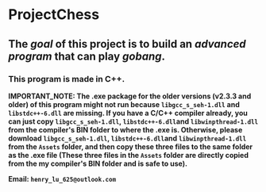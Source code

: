 # ProjectChess
## The _goal_ of this project is to build an *advanced program* that can play *gobang*.
### This program is made in **C++**.

**IMPORTANT_NOTE: The .exe package for the older versions (v2.3.3 and older) of this program might not run because ```libgcc_s_seh-1.dll``` and ```libstdc++-6.dll``` are missing. If you have a C/C++ compiler already, you can just copy  ```libgcc_s_seh-1.dll```, ```libstdc++-6.dll```and ```libwinpthread-1.dll``` from the compiler's BIN folder to where the .exe is. Otherwise, please download ```libgcc_s_seh-1.dll```, ```libstdc++-6.dll```and ```libwinpthread-1.dll``` from the ```Assets``` folder, and then copy these three files to the same folder as the .exe file (These three files in the ```Assets``` folder are directly copied from the my compiler's BIN folder and is safe to use).**

**Email: ```henry_lu_625@outlook.com```**
